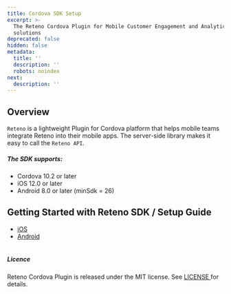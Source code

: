 ```yaml
---
title: Cordova SDK Setup
excerpt: >-
  The Reteno Cordova Plugin for Mobile Customer Engagement and Analytics
  solutions
deprecated: false
hidden: false
metadata:
  title: ''
  description: ''
  robots: noindex
next:
  description: ''
---
```

## Overview

`Reteno` is a lightweight Plugin for Cordova platform that helps mobile teams integrate Reteno into their mobile apps. The server-side library makes it easy to call the `Reteno API`.

##### The SDK supports:

- Cordova 10.2 or later
- iOS 12.0 or later
- Android 8.0 or later (minSdk = 26)

## Getting Started with Reteno SDK / Setup Guide

- [iOS](https://docs.yespo.io/reference/cordova-ios-sdk-setup)
- [Android](https://docs.yespo.io/reference/cordova-android-sdk-setup)  
  ​

##### Licence

Reteno Cordova Plugin is released under the MIT license. See <a rel="nofollow" href="https://github.com/reteno-com/reteno-mobile-react-native-sdk/blob/main/LICENSE"> LICENSE </a> for details.